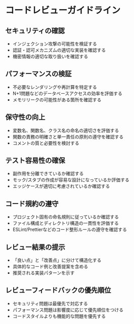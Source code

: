 # コードレビューガイドライン

## セキュリティの確認
- インジェクション攻撃の可能性を検証する
- 認証・認可メカニズムの適切な実装を確認する
- 機密情報の適切な取り扱いを確認する

## パフォーマンスの検証
- 不必要なレンダリングや再計算を特定する
- N+1問題などのデータベースアクセスの効率を評価する
- メモリリークの可能性がある箇所を確認する

## 保守性の向上
- 変数名、関数名、クラス名の命名の適切さを評価する
- 関数の責務の明確さと単一責任の原則の遵守を確認する
- コメントの質と必要性を検討する

## テスト容易性の確保
- 副作用を分離できているか確認する
- モック/スタブの作成が容易な設計になっているか評価する
- エッジケースが適切に考慮されているか確認する

## コード規約の遵守
- プロジェクト固有の命名規則に従っているか確認する
- ファイル構成とディレクトリ構造の一貫性を評価する
- ESLint/Prettierなどのコード整形ルールの遵守を確認する

## レビュー結果の提示
- 「良い点」と「改善点」に分けて構造化する
- 具体的なコード例と改善提案を含める
- 推奨される実装パターンを示す

## レビューフィードバックの優先順位
- セキュリティ問題は最優先で対応する
- パフォーマンス問題は影響度に応じて優先順位をつける
- コードスタイルよりも機能的な問題を優先する